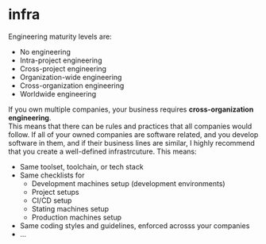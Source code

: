 # infra

Engineering maturity levels are:

 - No engineering
 - Intra-project engineering
 - Cross-project engineering
 - Organization-wide engineering
 - Cross-organization engineering
 - Worldwide engineering

If you own multiple companies, your business requires **cross-organization engineering**.   
This means that there can be rules and practices that all companies would follow.
If all of your owned companies are software related, and you develop software in them, and if their business lines are similar, I highly recommend that you create a well-defined infrastrcuture. This means:

 - Same toolset, toolchain, or tech stack
 - Same checklists for
   - Development machines setup (development environments)
   - Project setups
   - CI/CD setup
   - Stating machines setup
   - Production machines setup
 - Same coding styles and guidelines, enforced acrosss your companies
 - ...

